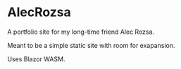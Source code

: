 # AlecRozsa
A portfolio site for my long-time friend Alec Rozsa.

Meant to be a simple static site with room for exapansion. 

Uses Blazor WASM.